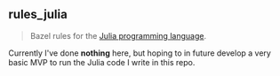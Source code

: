 ---
---
## rules_julia

> Bazel rules for the [Julia programming language](https://julialang.org/).

Currently I've done **nothing** here, but hoping to in future develop a very basic MVP to run the
Julia code I write in this repo.

  
